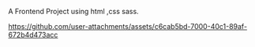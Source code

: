 A Frontend Project using html ,css sass.


https://github.com/user-attachments/assets/c6cab5bd-7000-40c1-89af-672b4d473acc

